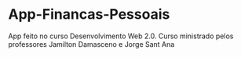 # App-Financas-Pessoais
App feito no curso Desenvolvimento Web 2.0. 
Curso ministrado pelos professores Jamilton Damasceno e Jorge Sant Ana
